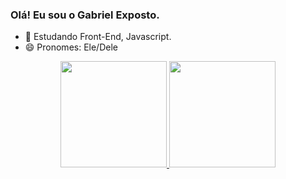 ### Olá! Eu sou o Gabriel Exposto.

- 🌱 Estudando Front-End, Javascript.
- 😄 Pronomes: Ele/Dele

<div align="center">
  <a href="thttps://github.com/SUPerchokki">
  <img height="170em" src="https://github-readme-stats.vercel.app/api?username=SUPerchokki&show_icons=true&theme=tokyonight&include_all_commits=true&count_private=true"/>
  <img height="170em" src="https://github-readme-stats.vercel.app/api/top-langs/?username=SUPerchokki&layout=compact&langs_count=7&theme=tokyonight"/>
</div>

